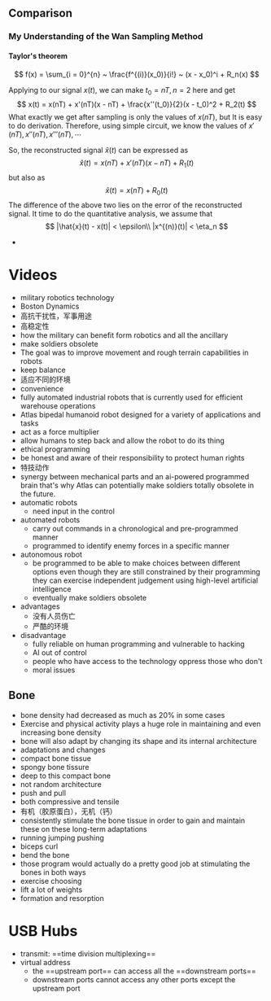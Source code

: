 ## Comparison

### My Understanding of the Wan Sampling Method

#### Taylor's theorem

$$
f(x) = \sum_{i = 0}^{n} ~ \frac{f^{(i)}(x_0)}{i!} ~ (x - x_0)^i + R_n(x)
$$

Applying to our signal $x(t)$, we can make $t_0 = nT, n = 2$ here and get
$$
x(t) = x(nT) + x'(nT)(x - nT) + \frac{x''(t_0)}{2}(x - t_0)^2 + R_2(t)
$$
What exactly we get after sampling is only the values of $x(nT)$, but It is easy to do derivation. Therefore, using simple circuit, we know the values of $x'(nT),\,x''(nT),\,x'''(nT),\,\cdots$

So, the reconstructed signal $\hat{x}(t)$ can be expressed as
$$
\hat{x}(t) = x(nT) + x'(nT)(x - nT) + R_1(t)
$$
but also as
$$
\hat{x}(t) = x(nT) + R_0(t)
$$
The difference of the above two lies on the error of the reconstructed signal. It time to do the quantitative analysis, we assume that
$$
|\hat{x}(t) - x(t)| < \epsilon\\
|x^{(n)}(t)| < \eta_n
$$

- 



# Videos

- military robotics technology
- Boston Dynamics
- 高抗干扰性，军事用途
- 高稳定性
- how the military can benefit form robotics and all the ancillary
- make soldiers obsolete
- The goal was to improve movement and rough terrain capabilities in robots
- keep balance
- 适应不同的环境
- convenience 
- fully automated industrial robots that is currently used for efficient warehouse operations
- Atlas bipedal humanoid robot designed for a variety of applications and tasks
- act as a force multiplier
- allow humans to step back and allow the robot to do its thing
- ethical programming 
- be honest and aware of their responsibility to protect human rights
- 特技动作
- synergy between mechanical parts and an ai-powered programmed brain that's why Atlas can potentially make soldiers totally obsolete in the future.
- automatic robots
  - need input in the control
- automated robots
  - carry out commands in a chronological and pre-programmed manner
  - programmed to identify enemy forces in a specific manner
- autonomous robot
  - be programmed to be able to make choices between different options even though they are still constrained by their programming they can exercise independent judgement using high-level artificial intelligence
  - eventually make soldiers obsolete
- advantages
  - 没有人员伤亡
  - 严酷的环境
- disadvantage
  - fully reliable on human programming and vulnerable to hacking
  - AI out of control
  - people who have access to the technology oppress those who don't
  - moral issues

## Bone

- bone density had decreased as much as 20% in some cases
- Exercise and physical activity plays a huge role in maintaining and even increasing bone density
- bone will also adapt by changing its shape and its internal architecture
- adaptations and changes
- compact bone tissue
-  spongy bone tissure
- deep to this compact bone
- not random architecture
- push and pull 
- both compressive and tensile
- 有机（胶原蛋白），无机（钙）
- consistently stimulate the bone tissue in order to gain and maintain these on these long-term adaptations
- running jumping pushing
- biceps curl
- bend the bone 
- those program would actually do a pretty good job at stimulating the bones in both ways
- exercise choosing
- lift a lot of weights 
- formation and resorption

# USB Hubs

- transmit: ==time division multiplexing==
- virtual address
  - the ==upstream port== can access all the ==downstream ports==
  - downstream ports cannot access any other ports except the upstream port

